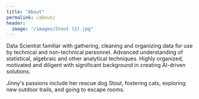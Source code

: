 ```yaml
---
title: "About"
permalink: /about/
header:
  image: "/images/Stout (2).jpg"
---
```


Data Scientist familiar with gathering, cleaning and organizing data for use by technical and non-technical personnel. Advanced understanding of statistical, algebraic and other analytical techniques. Highly organized, motivated and diligent with significant background in creating AI-driven solutions. 

Jinny's passions include her rescue dog Stout, fostering cats, exploring new outdoor trails, and going to escape rooms. 
